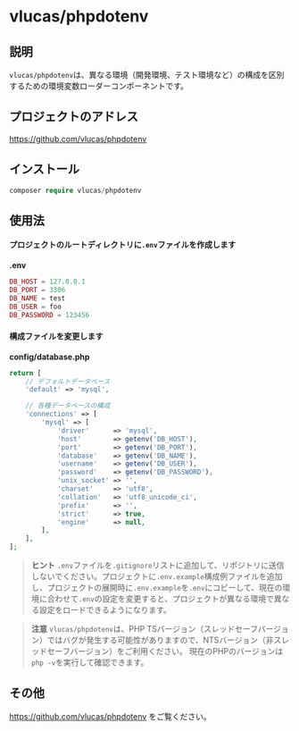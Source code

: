 # vlucas/phpdotenv

## 説明
`vlucas/phpdotenv`は、異なる環境（開発環境、テスト環境など）の構成を区別するための環境変数ローダーコンポーネントです。

## プロジェクトのアドレス

https://github.com/vlucas/phpdotenv
  
## インストール
 
```php
composer require vlucas/phpdotenv
 ```

## 使用法

#### プロジェクトのルートディレクトリに`.env`ファイルを作成します
**.env**
```php
DB_HOST = 127.0.0.1
DB_PORT = 3306
DB_NAME = test
DB_USER = foo
DB_PASSWORD = 123456
```

#### 構成ファイルを変更します
**config/database.php**
```php
return [
    // デフォルトデータベース
    'default' => 'mysql',

    // 各種データベースの構成
    'connections' => [
        'mysql' => [
            'driver'      => 'mysql',
            'host'        => getenv('DB_HOST'),
            'port'        => getenv('DB_PORT'),
            'database'    => getenv('DB_NAME'),
            'username'    => getenv('DB_USER'),
            'password'    => getenv('DB_PASSWORD'),
            'unix_socket' => '',
            'charset'     => 'utf8',
            'collation'   => 'utf8_unicode_ci',
            'prefix'      => '',
            'strict'      => true,
            'engine'      => null,
        ],
    ],
];
```

> **ヒント**
> `.env`ファイルを`.gitignore`リストに追加して、リポジトリに送信しないでください。プロジェクトに`.env.example`構成例ファイルを追加し、プロジェクトの展開時に`.env.example`を`.env`にコピーして、現在の環境に合わせて`.env`の設定を変更すると、プロジェクトが異なる環境で異なる設定をロードできるようになります。

> **注意**
> `vlucas/phpdotenv`は、PHP TSバージョン（スレッドセーフバージョン）ではバグが発生する可能性がありますので、NTSバージョン（非スレッドセーフバージョン）をご利用ください。
> 現在のPHPのバージョンは`php -v`を実行して確認できます。

## その他

https://github.com/vlucas/phpdotenv をご覧ください。
